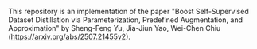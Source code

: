 This repository is an implementation of the paper "Boost Self-Supervised Dataset Distillation via Parameterization, Predefined Augmentation, and Approximation" by Sheng-Feng Yu, Jia-Jiun Yao, Wei-Chen Chiu (https://arxiv.org/abs/2507.21455v2).